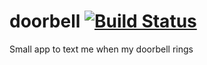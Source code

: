 # doorbell [![Build Status](https://travis-ci.org/nipunn1313/doorbell.svg?branch=master)](https://travis-ci.org/nipunn1313/doorbell)
Small app to text me when my doorbell rings
